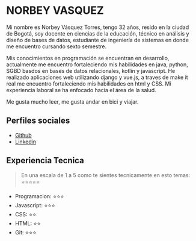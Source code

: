 # NORBEY VASQUEZ

Mi nombre es Norbey Vásquez Torres, tengo 32 años, resido en la ciudad de Bogotá, soy docente en ciencias de la educación, técnico en análisis y diseño de bases de datos, estudiante de ingeniería de sistemas en donde me encuentro cursando sexto semestre. 

Mis conocimientos en programación se encuentran en desarrollo, actualmente me encuentro fortaleciendo mis habilidades en java, python, SGBD basdos en bases de datos relacionales, kotlin y javascript. He realizado aplicaciones web utilizando django y vue.js, a traves de make it real me encuentro fortaleciendo mis habilidades en html y CSS. Mi experiencia laboral se ha enfocado hacia el área de la salud.

Me gusta mucho leer, me gusta andar en bici y viajar. 

## Perfiles sociales

- [Github](https://github.com/nvasquezt)
- [Linkedin](www.linkedin.com/in/nvasquezt)

## Experiencia Tecnica
> En una escala de 1 a 5 como te sientes tecnicamente en esto temas:  ⭐️⭐️⭐️⭐️⭐️

- Programacion: ⭐️⭐️⭐️
- Javascript: ⭐️⭐️⭐️
- CSS: ⭐️⭐️
- HTML: ⭐️⭐️
- Git: ⭐️⭐️⭐️
